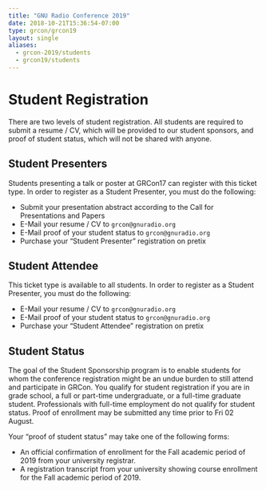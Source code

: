 ```yaml
---
title: "GNU Radio Conference 2019"
date: 2018-10-21T15:36:54-07:00
type: grcon/grcon19
layout: single
aliases:
  - grcon-2019/students
  - grcon19/students
---
```


# Student Registration

There are two levels of student registration. All students are required to submit a resume / CV, which will be provided to our student sponsors, and proof of student status, which will not be shared with anyone.

## Student Presenters

Students presenting a talk or poster at GRCon17 can register with this ticket type. In order to register as a Student Presenter, you must do the following:

* Submit your presentation abstract according to the Call for Presentations and Papers
* E-Mail your resume / CV to `grcon@gnuradio.org`
* E-Mail proof of your student status to `grcon@gnuradio.org`
* Purchase your “Student Presenter” registration on pretix

## Student Attendee

This ticket type is available to all students. In order to register as a Student Presenter, you must do the following:

* E-Mail your resume / CV to `grcon@gnuradio.org`
* E-Mail proof of your student status to `grcon@gnuradio.org`
* Purchase your “Student Attendee” registration on pretix

## Student Status

The goal of the Student Sponsorship program is to enable students for whom the conference registration might be an undue burden to still attend and participate in GRCon. You qualify for student registration if you are in grade school, a full or part-time undergraduate, or a full-time graduate student. Professionals with full-time employment do not qualify for student status. Proof of enrollment may be submitted any time prior to Fri 02 August.

Your “proof of student status” may take one of the following forms:

* An official confirmation of enrollment for the Fall academic period of 2019 from your university registrar.
* A registration transcript from your university showing course enrollment for the Fall academic period of 2019.
